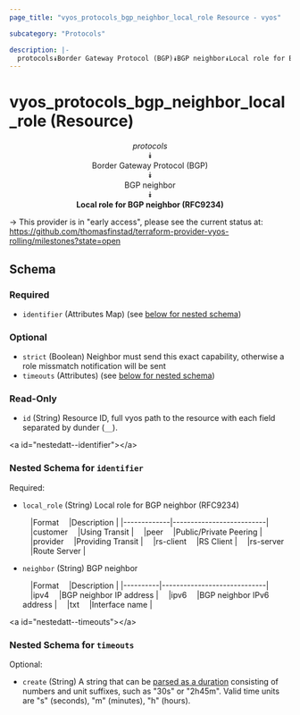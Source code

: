 ```yaml
---
page_title: "vyos_protocols_bgp_neighbor_local_role Resource - vyos"

subcategory: "Protocols"

description: |- 
  protocols⯯Border Gateway Protocol (BGP)⯯BGP neighbor⯯Local role for BGP neighbor (RFC9234)
---
```


# vyos_protocols_bgp_neighbor_local_role (Resource)
<center>

*protocols*  
⯯  
Border Gateway Protocol (BGP)  
⯯  
BGP neighbor  
⯯  
**Local role for BGP neighbor (RFC9234)**


</center>

-> This provider is in "early access", please see the current status at: https://github.com/thomasfinstad/terraform-provider-vyos-rolling/milestones?state=open

## Schema

### Required

- `identifier` (Attributes Map) (see [below for nested schema](#nestedatt--identifier))

### Optional

- `strict` (Boolean) Neighbor must send this exact capability, otherwise a role missmatch notification will be sent
- `timeouts` (Attributes) (see [below for nested schema](#nestedatt--timeouts))

### Read-Only

- `id` (String) Resource ID, full vyos path to the resource with each field separated by dunder (`__`).

&lt;a id=&#34;nestedatt--identifier&#34;&gt;&lt;/a&gt;
### Nested Schema for `identifier`

Required:

- `local_role` (String) Local role for BGP neighbor (RFC9234)

    &emsp;|Format     &emsp;|Description             |
    |-------------|--------------------------|
    &emsp;|customer   &emsp;|Using Transit           |
    &emsp;|peer       &emsp;|Public/Private Peering  |
    &emsp;|provider   &emsp;|Providing Transit       |
    &emsp;|rs-client  &emsp;|RS Client               |
    &emsp;|rs-server  &emsp;|Route Server            |
- `neighbor` (String) BGP neighbor

    &emsp;|Format  &emsp;|Description                |
    |----------|-----------------------------|
    &emsp;|ipv4    &emsp;|BGP neighbor IP address    |
    &emsp;|ipv6    &emsp;|BGP neighbor IPv6 address  |
    &emsp;|txt     &emsp;|Interface name             |


&lt;a id=&#34;nestedatt--timeouts&#34;&gt;&lt;/a&gt;
### Nested Schema for `timeouts`

Optional:

- `create` (String) A string that can be [parsed as a duration](https://pkg.go.dev/time#ParseDuration) consisting of numbers and unit suffixes, such as &#34;30s&#34; or &#34;2h45m&#34;. Valid time units are &#34;s&#34; (seconds), &#34;m&#34; (minutes), &#34;h&#34; (hours).  
